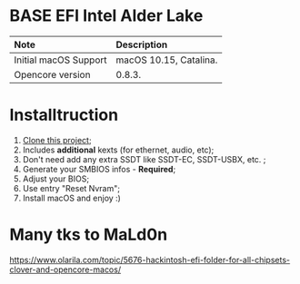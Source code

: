 # BASE EFI Intel Alder Lake

Note|Description
:----|:----
Initial macOS Support|macOS 10.15, Catalina.
Opencore version|0.8.3.

# Installtruction

1. [Clone this project](https://github.com/badkem/Opencore-base-efi-desktop-alderlake);
2. Includes **additional** kexts (for ethernet, audio, etc);
3. Don't need add any extra SSDT like SSDT-EC, SSDT-USBX, etc. ;
4. Generate your SMBIOS infos - **Required**;
5. Adjust your BIOS;
6. Use entry "Reset Nvram";
7. Install macOS and enjoy :)

# Many tks to MaLd0n
https://www.olarila.com/topic/5676-hackintosh-efi-folder-for-all-chipsets-clover-and-opencore-macos/
